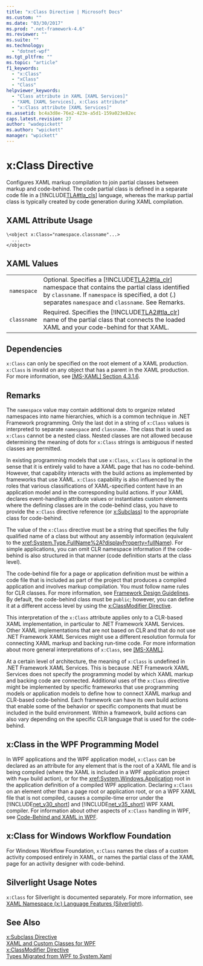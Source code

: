 ```yaml
---
title: "x:Class Directive | Microsoft Docs"
ms.custom: ""
ms.date: "03/30/2017"
ms.prod: ".net-framework-4.6"
ms.reviewer: ""
ms.suite: ""
ms.technology: 
  - "dotnet-wpf"
ms.tgt_pltfrm: ""
ms.topic: "article"
f1_keywords: 
  - "x:Class"
  - "xClass"
  - "Class"
helpviewer_keywords: 
  - "Class attribute in XAML [XAML Services]"
  - "XAML [XAML Services], x:Class attribute"
  - "x:Class attribute [XAML Services]"
ms.assetid: bc4a3d8e-76e2-423e-a5d1-159a023e82ec
caps.latest.revision: 27
author: "wadepickett"
ms.author: "wpickett"
manager: "wpickett"
---
```

# x:Class Directive
Configures XAML markup compilation to join partial classes between markup and code-behind. The code partial class is defined in a separate code file in a [!INCLUDE[TLA#tla_cls](../../../includes/tlasharptla-cls-md.md)] language, whereas the markup partial class is typically created by code generation during XAML compilation.  
  
## XAML Attribute Usage  
  
```  
\<object x:Class="namespace.classname"...>  
  ...  
</object>  
```  
  
## XAML Values  
  
|||  
|-|-|  
|`namespace`|Optional. Specifies a [!INCLUDE[TLA2#tla_clr](../../../includes/tla2sharptla-clr-md.md)] namespace that contains the partial class identified by `classname`. If `namespace` is specified, a dot (.) separates `namespace` and `classname`. See Remarks.|  
|`classname`|Required. Specifies the [!INCLUDE[TLA2#tla_clr](../../../includes/tla2sharptla-clr-md.md)] name of the partial class that connects the loaded XAML and your code-behind for that XAML.|  
  
## Dependencies  
 `x:Class` can only be specified on the root element of a XAML production. `x:Class` is invalid on any object that has a parent in the XAML production. For more information, see [\[MS-XAML\] Section 4.3.1.6](http://go.microsoft.com/fwlink/?LinkId=114525).  
  
## Remarks  
 The `namespace` value may contain additional dots to organize related namespaces into name hierarchies, which is a common technique in .NET Framework programming. Only the last dot in a string of `x:Class` values is interpreted to separate `namespace` and `classname.` The class that is used as `x:Class` cannot be a nested class. Nested classes are not allowed because determining the meaning of dots for `x:Class` strings is ambiguous if nested classes are permitted.  
  
 In existing programming models that use `x:Class`, `x:Class` is optional in the sense that it is entirely valid to have a XAML page that has no code-behind. However, that capability interacts with the build actions as implemented by frameworks that use XAML. `x:Class` capability is also influenced by the roles that various classifications of XAML-specified content have in an application model and in the corresponding build actions. If your XAML declares event-handling attribute values or instantiates custom elements where the defining classes are in the code-behind class, you have to provide the `x:Class` directive reference (or [x:Subclass](../../../docs/framework/xaml-services/x-subclass-directive.md)) to the appropriate class for code-behind.  
  
 The value of the `x:Class` directive must be a string that specifies the fully qualified name of a class but without any assembly information (equivalent to the <xref:System.Type.FullName%2A?displayProperty=fullName>). For simple applications, you can omit CLR namespace information if the code-behind is also structured in that manner (code definition starts at the class level).  
  
 The code-behind file for a page or application definition must be within a code file that is included as part of the project that produces a compiled application and involves markup compilation. You must follow name rules for CLR classes. For more information, see [Framework Design Guidelines](../../../docs/standard/design-guidelines/framework-design-guidelines.md). By default, the code-behind class must be `public`; however, you can define it at a different access level by using the [x:ClassModifier Directive](../../../docs/framework/xaml-services/x-classmodifier-directive.md).  
  
 This interpretation of the `x:Class` attribute applies only to a CLR-based XAML implementation, in particular to .NET Framework XAML Services. Other XAML implementations that are not based on CLR and that do not use .NET Framework XAML Services might use a different resolution formula for connecting XAML markup and backing run-time code. For more information about more general interpretations of `x:Class`, see [\[MS-XAML\]](http://go.microsoft.com/fwlink/?LinkId=114525).  
  
 At a certain level of architecture, the meaning of `x:Class` is undefined in .NET Framework XAML Services. This is because .NET Framework XAML Services does not specify the programming model by which XAML markup and backing code are connected. Additional uses of the `x:Class` directive might be implemented by specific frameworks that use programming models or application models to define how to connect XAML markup and CLR-based code-behind. Each framework can have its own build actions that enable some of the behavior or specific components that must be included in the build environment. Within a framework, build actions can also vary depending on the specific CLR language that is used for the code-behind.  
  
## x:Class in the WPF Programming Model  
 In WPF applications and the WPF application model, `x:Class` can be declared as an attribute for any element that is the root of a XAML file and is being compiled (where the XAML is included in a WPF application project with `Page` build action), or for the <xref:System.Windows.Application> root in the application definition of a compiled WPF application. Declaring `x:Class` on an element other than a page root or application root, or on a WPF XAML file that is not compiled, causes a compile-time error under the [!INCLUDE[net_v30_short](../../../includes/net-v30-short-md.md)] and [!INCLUDE[net_v35_short](../../../includes/net-v35-short-md.md)] WPF XAML compiler. For information about other aspects of `x:Class` handling in WPF, see [Code-Behind and XAML in WPF](../../../docs/framework/wpf/advanced/code-behind-and-xaml-in-wpf.md).  
  
## x:Class for Windows Workflow Foundation  
 For Windows Workflow Foundation, `x:Class` names the class of a custom activity composed entirely in XAML, or names the partial class of the XAML page for  an activity designer with code-behind.  
  
## Silverlight Usage Notes  
 `x:Class` for Silverlight is documented separately. For more information, see [XAML Namespace (x:) Language Features (Silverlight)](http://go.microsoft.com/fwlink/?LinkId=199081).  
  
## See Also  
 [x:Subclass Directive](../../../docs/framework/xaml-services/x-subclass-directive.md)   
 [XAML and Custom Classes for WPF](../../../docs/framework/wpf/advanced/xaml-and-custom-classes-for-wpf.md)   
 [x:ClassModifier Directive](../../../docs/framework/xaml-services/x-classmodifier-directive.md)   
 [Types Migrated from WPF to System.Xaml](../../../docs/framework/xaml-services/types-migrated-from-wpf-to-system-xaml.md)